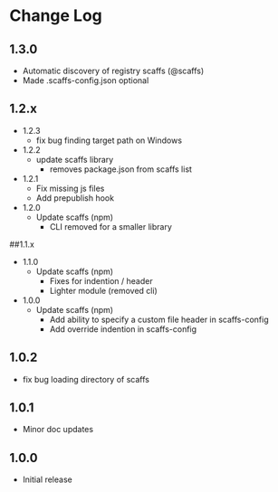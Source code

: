 # Change Log

## 1.3.0

* Automatic discovery of registry scaffs (@scaffs)
* Made .scaffs-config.json optional

## 1.2.x
* 1.2.3
    * fix bug finding target path on Windows
* 1.2.2
    * update scaffs library
        * removes package.json from scaffs list
* 1.2.1
    * Fix missing js files 
    * Add prepublish hook
* 1.2.0
    * Update scaffs (npm)
        * CLI removed for a smaller library

##1.1.x

* 1.1.0
    * Update scaffs (npm)
        * Fixes for indention / header
        * Lighter module (removed cli)
* 1.0.0
    * Update scaffs (npm)
        * Add ability to specify a custom file header in scaffs-config
        * Add override indention in scaffs-config 

## 1.0.2

* fix bug loading directory of scaffs

## 1.0.1

* Minor doc updates

## 1.0.0

* Initial release